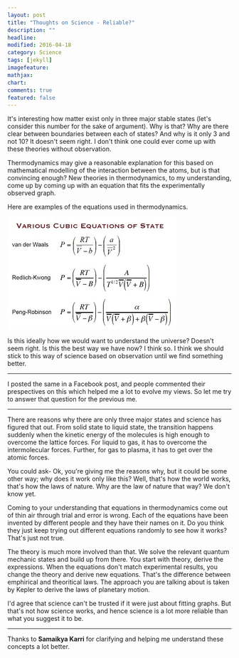 ```yaml
---
layout: post
title: "Thoughts on Science - Reliable?"
description: ""
headline: 
modified: 2016-04-18
category: Science
tags: [jekyll]
imagefeature: 
mathjax: 
chart: 
comments: true
featured: false
---
```


It's interesting how matter exist only in three major stable states (let's consider this number for the sake of argument). Why is that? Why are there clear between boundaries between each of states? And why is it only 3 and not 10? It doesn't seem right. I don't think one could ever come up with these theories without observation.

Thermodynamics may give a reasonable explanation for this based on mathematical modelling of the interaction between the atoms, but is that convincing enough? New theories in thermodynamics, to my understanding, come up by coming up with an equation that fits the experimentally observed graph. 

Here are examples of the equations used in thermodynamics.

![Image](/images/blog/science-1.jpg)

Is this ideally how we would want to understand the universe? Doesn't seem right. Is this the best way we have now? I think so. I think we should stick to this way of science based on observation until we find something better.

-----

I posted the same in a Facebook post, and people commented their prespectives on this which helped me a lot to evolve my views. So let me try to answer that question for the previous me.

-----

There are reasons why there are only three major states and science has figured that out. From solid state to liquid state, the transition happens suddenly when the kinetic energy of the molecules is high enough to overcome the lattice forces. For liquid to gas, it has to overcome the intermolecular forces. Further, for gas to plasma, it has to get over the atomic forces. 

You could ask- Ok, you're giving me the reasons why, but it could be some other way; why does it work only like this? Well, that's how the world works, that's how the laws of nature. Why are the law of nature that way? We don't know yet. 

Coming to your understanding that equations in thermodynamics come out of thin air through trial and error is wrong. Each of the equations have been invented by different people and they have their names on it. Do you think they just keep trying out different equations randomly to see how it works? That's just not true.

The theory is much more involved than that. We solve the relevant quantum mechanic states and build up from there. You start with theory, derive the expressions. When the equations don't match experimental results, you change the theory and derive new equations. That's the difference between emphirical and theoritical laws. The approach you are talking about is taken by Kepler to derive the laws of planetary motion.

I'd agree that science can't be trusted if it were just about fitting graphs. But that's not how science works, and hence science is a lot more reliable than what you suggest it to be. 

-----

Thanks to **Samaikya Karri** for clarifying and helping me understand these concepts a lot better.